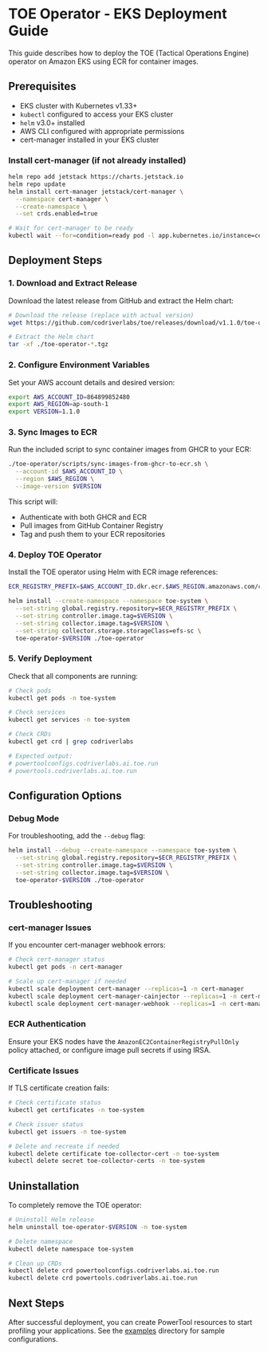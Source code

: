 # TOE Operator - EKS Deployment Guide

This guide describes how to deploy the TOE (Tactical Operations Engine) operator on Amazon EKS using ECR for container images.

## Prerequisites

- EKS cluster with Kubernetes v1.33+
- `kubectl` configured to access your EKS cluster
- `helm` v3.0+ installed
- AWS CLI configured with appropriate permissions
- cert-manager installed in your EKS cluster

### Install cert-manager (if not already installed)

```bash
helm repo add jetstack https://charts.jetstack.io
helm repo update
helm install cert-manager jetstack/cert-manager \
  --namespace cert-manager \
  --create-namespace \
  --set crds.enabled=true

# Wait for cert-manager to be ready
kubectl wait --for=condition=ready pod -l app.kubernetes.io/instance=cert-manager -n cert-manager --timeout=300s
```

## Deployment Steps

### 1. Download and Extract Release

Download the latest release from GitHub and extract the Helm chart:

```bash
# Download the release (replace with actual version)
wget https://github.com/codriverlabs/toe/releases/download/v1.1.0/toe-operator-1.1.0.tgz

# Extract the Helm chart
tar -xf ./toe-operator-*.tgz
```

### 2. Configure Environment Variables

Set your AWS account details and desired version:

```bash
export AWS_ACCOUNT_ID=864899852480
export AWS_REGION=ap-south-1
export VERSION=1.1.0
```

### 3. Sync Images to ECR

Run the included script to sync container images from GHCR to your ECR:

```bash
./toe-operator/scripts/sync-images-from-ghcr-to-ecr.sh \
  --account-id $AWS_ACCOUNT_ID \
  --region $AWS_REGION \
  --image-version $VERSION
```

This script will:
- Authenticate with both GHCR and ECR
- Pull images from GitHub Container Registry
- Tag and push them to your ECR repositories

### 4. Deploy TOE Operator

Install the TOE operator using Helm with ECR image references:

```bash
ECR_REGISTRY_PREFIX=$AWS_ACCOUNT_ID.dkr.ecr.$AWS_REGION.amazonaws.com/codriverlabs/ce

helm install --create-namespace --namespace toe-system \
  --set-string global.registry.repository=$ECR_REGISTRY_PREFIX \
  --set-string controller.image.tag=$VERSION \
  --set-string collector.image.tag=$VERSION \
  --set-string collector.storage.storageClass=efs-sc \
  toe-operator-$VERSION ./toe-operator
```

### 5. Verify Deployment

Check that all components are running:

```bash
# Check pods
kubectl get pods -n toe-system

# Check services
kubectl get services -n toe-system

# Check CRDs
kubectl get crd | grep codriverlabs

# Expected output:
# powertoolconfigs.codriverlabs.ai.toe.run
# powertools.codriverlabs.ai.toe.run
```

## Configuration Options

### Debug Mode

For troubleshooting, add the `--debug` flag:

```bash
helm install --debug --create-namespace --namespace toe-system \
  --set-string global.registry.repository=$ECR_REGISTRY_PREFIX \
  --set-string controller.image.tag=$VERSION \
  --set-string collector.image.tag=$VERSION \
  toe-operator-$VERSION ./toe-operator
```

## Troubleshooting

### cert-manager Issues

If you encounter cert-manager webhook errors:

```bash
# Check cert-manager status
kubectl get pods -n cert-manager

# Scale up cert-manager if needed
kubectl scale deployment cert-manager --replicas=1 -n cert-manager
kubectl scale deployment cert-manager-cainjector --replicas=1 -n cert-manager  
kubectl scale deployment cert-manager-webhook --replicas=1 -n cert-manager
```

### ECR Authentication

Ensure your EKS nodes have the `AmazonEC2ContainerRegistryPullOnly` policy attached, or configure image pull secrets if using IRSA.

### Certificate Issues

If TLS certificate creation fails:

```bash
# Check certificate status
kubectl get certificates -n toe-system

# Check issuer status
kubectl get issuers -n toe-system

# Delete and recreate if needed
kubectl delete certificate toe-collector-cert -n toe-system
kubectl delete secret toe-collector-certs -n toe-system
```

## Uninstallation

To completely remove the TOE operator:

```bash
# Uninstall Helm release
helm uninstall toe-operator-$VERSION -n toe-system

# Delete namespace
kubectl delete namespace toe-system

# Clean up CRDs
kubectl delete crd powertoolconfigs.codriverlabs.ai.toe.run
kubectl delete crd powertools.codriverlabs.ai.toe.run
```

## Next Steps

After successful deployment, you can create PowerTool resources to start profiling your applications. See the [examples](examples/) directory for sample configurations.
